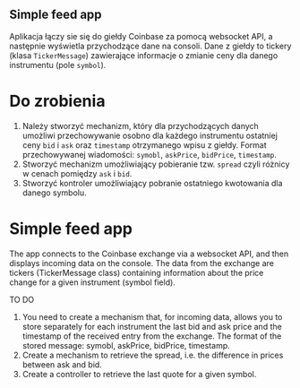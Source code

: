 ## Simple feed app
Aplikacja łączy sie się do giełdy Coinbase za pomocą websocket API, 
a następnie wyświetla przychodzące dane na consoli. Dane z giełdy to tickery (klasa `TickerMessage`) 
zawierające informacje o zmianie ceny dla danego instrumentu (pole `symbol`).


# Do zrobienia
1. Należy stworzyć mechanizm, który dla przychodzących danych umożliwi przechowywanie osobno
dla każdego instrumentu ostatniej ceny `bid` i `ask` oraz `timestamp` otrzymanego wpisu z giełdy.
Format przechowywanej wiadomości: `symobl`, `askPrice`, `bidPrice`, `timestamp`.
2. Stworzyć mechanizm umożliwiający pobieranie tzw. `spread` czyli różnicy w cenach pomiędzy `ask` i `bid`.
3. Stworzyć kontroler umożliwiający pobranie ostatniego kwotowania dla danego symbolu.


# Simple feed app
The app connects to the Coinbase exchange via a websocket API, and then displays incoming data on the console. The data from the exchange are tickers (TickerMessage class) containing information about the price change for a given instrument (symbol field).

TO DO
1. You need to create a mechanism that, for incoming data, allows you to store separately for each instrument the last bid and ask price and the timestamp of the received entry from the exchange. The format of the stored message: symobl, askPrice, bidPrice, timestamp.
2. Create a mechanism to retrieve the spread, i.e. the difference in prices between ask and bid.
3. Create a controller to retrieve the last quote for a given symbol.
